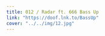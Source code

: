 ```yaml
---
title: 012 / Radar ft. 666 Bass Up
link: "https://doof.lnk.to/BassUp"
cover: "../../img/12.jpg"
---
```

